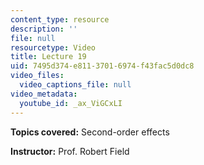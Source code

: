 ```yaml
---
content_type: resource
description: ''
file: null
resourcetype: Video
title: Lecture 19
uid: 7495d374-e811-3701-6974-f43fac5d0dc8
video_files:
  video_captions_file: null
video_metadata:
  youtube_id: _ax_ViGCxLI
---
```


**Topics covered:** Second-order effects

**Instructor:** Prof. Robert Field